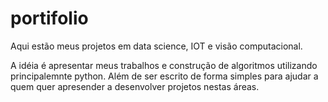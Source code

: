 # portifolio
Aqui estão meus projetos em data science, IOT e visão computacional.

A idéia é apresentar meus trabalhos e construção de algoritmos utilizando principalemnte python. Além de ser escrito de forma simples para ajudar a quem quer apresender a desenvolver projetos nestas áreas.
